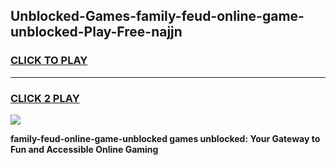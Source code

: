 
## Unblocked-Games-family-feud-online-game-unblocked-Play-Free-najjn
<h3>
<a href="https://premium76.site?title=family-feud-online-game-unblocked&ref=18A1">CLICK TO PLAY</a></h3>
<hr>

<h3>
<a href="https://premium76.site?title=family-feud-online-game-unblocked&ref=18A1">CLICK 2 PLAY</a>
  
</h3>

<a href="https://premium76.site?title=family-feud-online-game-unblocked&ref=18A1"><img src="https://clearcache.store/games.png"></a>


**family-feud-online-game-unblocked games unblocked: Your Gateway to Fun and Accessible Online Gaming**

